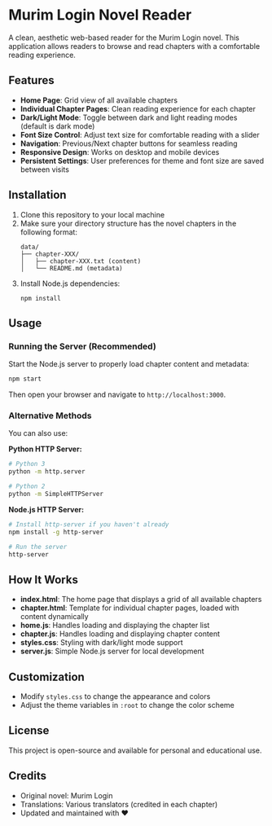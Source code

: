 # Murim Login Novel Reader

A clean, aesthetic web-based reader for the Murim Login novel. This application allows readers to browse and read chapters with a comfortable reading experience.

## Features

- **Home Page**: Grid view of all available chapters
- **Individual Chapter Pages**: Clean reading experience for each chapter
- **Dark/Light Mode**: Toggle between dark and light reading modes (default is dark mode)
- **Font Size Control**: Adjust text size for comfortable reading with a slider
- **Navigation**: Previous/Next chapter buttons for seamless reading
- **Responsive Design**: Works on desktop and mobile devices
- **Persistent Settings**: User preferences for theme and font size are saved between visits

## Installation

1. Clone this repository to your local machine
2. Make sure your directory structure has the novel chapters in the following format:
   ```
   data/
   ├── chapter-XXX/
   │   ├── chapter-XXX.txt (content)
   │   └── README.md (metadata)
   ```
3. Install Node.js dependencies:
   ```
   npm install
   ```

## Usage

### Running the Server (Recommended)

Start the Node.js server to properly load chapter content and metadata:

```bash
npm start
```

Then open your browser and navigate to `http://localhost:3000`.

### Alternative Methods

You can also use:

**Python HTTP Server:**
```bash
# Python 3
python -m http.server

# Python 2
python -m SimpleHTTPServer
```

**Node.js HTTP Server:**
```bash
# Install http-server if you haven't already
npm install -g http-server

# Run the server
http-server
```

## How It Works

- **index.html**: The home page that displays a grid of all available chapters
- **chapter.html**: Template for individual chapter pages, loaded with content dynamically
- **home.js**: Handles loading and displaying the chapter list
- **chapter.js**: Handles loading and displaying chapter content
- **styles.css**: Styling with dark/light mode support
- **server.js**: Simple Node.js server for local development

## Customization

- Modify `styles.css` to change the appearance and colors
- Adjust the theme variables in `:root` to change the color scheme

## License

This project is open-source and available for personal and educational use.

## Credits

- Original novel: Murim Login
- Translations: Various translators (credited in each chapter)
- Updated and maintained with ❤️ 